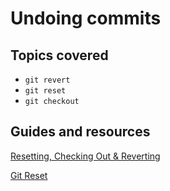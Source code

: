 # Undoing commits

## Topics covered

* `git revert`
* `git reset`
* `git checkout`

## Guides and resources

[Resetting, Checking Out & Reverting](https://www.atlassian.com/git/tutorials/resetting-checking-out-and-reverting)

[Git Reset](https://www.atlassian.com/git/tutorials/undoing-changes/git-reset)

